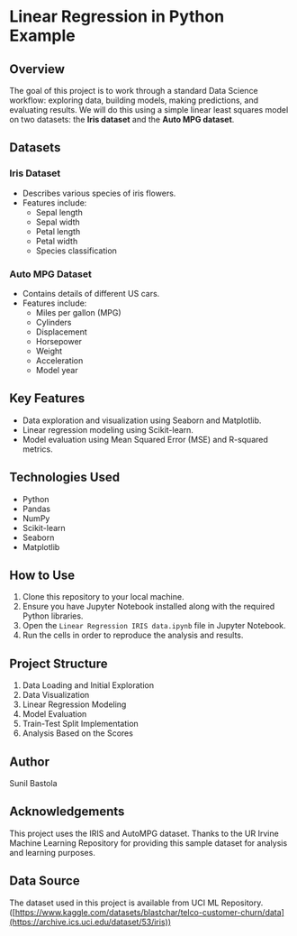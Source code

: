 # Linear Regression in Python Example

## Overview

The goal of this project is to work through a standard Data Science workflow: exploring data, building models, making predictions, and evaluating results. We will do this using a simple linear least squares model on two datasets: the **Iris dataset** and the **Auto MPG dataset**.

## Datasets

### Iris Dataset
- Describes various species of iris flowers.
- Features include:
  - Sepal length
  - Sepal width
  - Petal length
  - Petal width
  - Species classification

### Auto MPG Dataset
- Contains details of different US cars.
- Features include:
  - Miles per gallon (MPG)
  - Cylinders
  - Displacement
  - Horsepower
  - Weight
  - Acceleration
  - Model year

## Key Features

- Data exploration and visualization using Seaborn and Matplotlib.
- Linear regression modeling using Scikit-learn.
- Model evaluation using Mean Squared Error (MSE) and R-squared metrics.

## Technologies Used

- Python
- Pandas
- NumPy
- Scikit-learn
- Seaborn
- Matplotlib


## How to Use

1. Clone this repository to your local machine.
2. Ensure you have Jupyter Notebook installed along with the required Python libraries.
3. Open the `Linear Regression IRIS data.ipynb` file in Jupyter Notebook.
4. Run the cells in order to reproduce the analysis and results.

## Project Structure

1. Data Loading and Initial Exploration
2. Data Visualization
3. Linear Regression Modeling
4. Model Evaluation
5. Train-Test Split Implementation
6. Analysis Based on the Scores

## Author

Sunil Bastola

## Acknowledgements

This project uses the IRIS and AutoMPG dataset. Thanks to the UR Irvine Machine Learning Repository for providing this sample dataset for analysis and learning purposes.

## Data Source

The dataset used in this project is available from UCI ML Repository.
([https://www.kaggle.com/datasets/blastchar/telco-customer-churn/data](https://archive.ics.uci.edu/dataset/53/iris))
